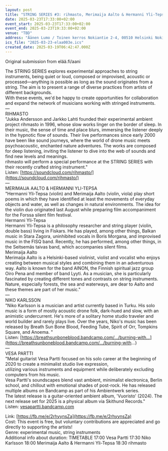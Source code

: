 ```yaml
---
layout: post
title: "STRING SERIES #3: rihmasto, Merimaija Aalto & Hermanni Yli-Tepsa, Niko Karlsson, Vesa Partti"
date: 2025-03-23T17:33:00+02:00
event_start: 2025-03-23T17:33:00+02:00
event_end: 2025-03-23T19:33:00+02:00
venue: "TBD"
address: "Äänen Lumo / Toinen kerros Nokiantie 2-4, 00510 Helsinki Nokiantie 2-4, 00510 Helsinki"
ics_file: "2025-03-23-elaa003e.ics"
created_date: 2025-03-19T06:42:47.000Z
---
```


Original submission from elää.fi/aani  
  
The STRING SERIES explores experimental approaches to string instruments, being quiet or loud, composed or improvised, acoustic or processed—anything is possible as long as the sound originates from a string. The aim is to present a range of diverse practices from artists of different backgrounds.  
With these events, we'd be happy to create opportunities for collaboration and expand the network of musicians working with stringed instruments.  
—  
RIHMASTO  
"Jukka Andersson and Jarkko Lahti founded their experimental ambient project rihmasto in 1996, whose slow works linger on the border of sleep. In their music, the sense of time and place blurs, immersing the listener deeply in the hypnotic flow of sounds. Their live performances since early 2000 have been like sound journeys, where the world of drone music meets psychoacoustic, enchanted nature adventures. The works are composed for deep listening, inviting the listener to dive into the web of sounds and find new levels and meanings.  
rihmasto will perform a special performance at the STRING SERIES with their recently crafted string instrument."  
Listen: [https://soundcloud.com/rihmasto/](https://soundcloud.com/rihmasto/)  
—  
MERIMAIJA AALTO & HERMANNI YLI-TEPSA  
"Hermanni Yli-Tepsa (violin) and Merimaija Aalto (violin, viola) play short poems in which they have identified at least the movements of everyday objects and water, as well as changes in natural environments. The idea for the violin duo originated last August while preparing film accompaniment for the Forssa silent film festival.  
Hermanni Yli-Tepsa  
Hermanni Yli-Tepsa is a philosophy researcher and string player (violin, double bass) living in Fiskars. He has played, among other things, Balkan music in Stara Zagora, uninhibited vocals in Boris Morgana, and improvised music in the FISQ band. Recently, he has performed, among other things, in the Seitsemäs taivas band, which accompanies silent films.  
Merimaija Aalto  
Merimaija Aalto is a Helsinki-based violinist, violist and vocalist who enjoys creating between musical styles and combining them in an adventurous way. Aalto is known for the band AINON, the Finnish spiritual jazz group Oiro Pena and member of band Lyyti. As a musician, she is particularly fascinated by creating different tones and contrasts on string instruments. Nature, especially forests, the sea and waterways, are dear to Aalto and these themes are part of her music."  
—  
NIKO KARLSSON  
"Niko Karlsson is a musician and artist currently based in Turku. His solo music is a form of mostly acoustic drone folk, dark-hued and slow, with an animistic undercurrent. He's more of a solitary home studio traveler and world builder and rarely plays live. Over the years, Niko's music has been released by Breath Sun Bone Blood, Feeding Tube, Spirit of Orr, Tompkins Square, and Anoema. "  
Listen: [https://breathsunboneblood.bandcamp.com/.../burning-with...](https://breathsunboneblood.bandcamp.com/.../burning-with...)  
—  
VESA PARTTI  
"Metal guitarist Vesa Partti focused on his solo career at the beginning of 2020 to create a minimalist studio live expression,  
utilizing various instruments and equipment while deliberately excluding computers from his music.  
Vesa Partti's soundscapes blend vast ambient, minimalist electronica, Berlin school, and chillout with emotional shades of post-rock. He has released multiple albums on Bandcamp as part of his Ambientwerk series.  
The latest release is a guitar-oriented ambient album, 'Vuoristo' (2024). The next release set for 2025 is a physical album via Skithund Records."  
Listen: [vesapartti.bandcamp.com](http://vesapartti.bandcamp.com)  
  
Link: [https://fb.me/e/2rhyynsZa](https://fb.me/e/2rhyynsZa)  
Cost: This event is free, but voluntary contributions are appreciated and go directly to supporting the artists!  
Genre: experimental music, string instruments  
Additional info about duration: TIMETABLE 17:00 Vesa Partti 17:30 Niko Karlsson 18:00 Merimaija Aalto & Hermanni Yli-Tepsa 18:30 rihmasto
